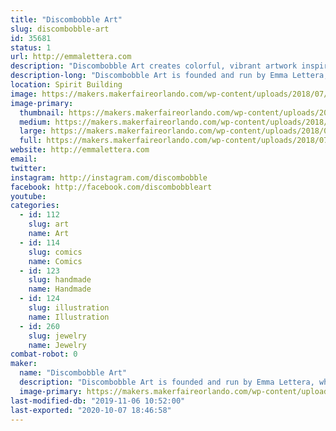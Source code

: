 ```yaml
---
title: "Discombobble Art"
slug: discombobble-art
id: 35681
status: 1
url: http://emmalettera.com
description: "Discombobble Art creates colorful, vibrant artwork inspired by pop culture, fashion photography, and the fantasy genre. While primarily working with digital media and watercolor, Disombobble also experiments with various other materials that include gouache, resin casting, wire wrapping, and linoleum printing to create prints, jewelry, and apparel. "
description-long: "Discombobble Art is founded and run by Emma Lettera, who's background is primarily in graphic design. Using her design background, under the Discombobble brand, Emma creates colorful, vibrant artwork inspired by pop culture, fashion photography, and the fantasy genre. While she primarily works with digital media and watercolor, she also experiments with various other materials that include gouache, resin casting, wire wrapping, and linoleum printing to create prints, jewelry, and apparel. When exhibiting at events, Emma regularly sketches to demonstrate the use of different materials and drawing techniques for anyone who is curious and loves answering any questions about the creative field."
location: Spirit Building
image: https://makers.makerfaireorlando.com/wp-content/uploads/2018/07/logo-3-1024x1024.png
image-primary:
  thumbnail: https://makers.makerfaireorlando.com/wp-content/uploads/2018/07/logo-3-150x150.png
  medium: https://makers.makerfaireorlando.com/wp-content/uploads/2018/07/logo-3-300x300.png
  large: https://makers.makerfaireorlando.com/wp-content/uploads/2018/07/logo-3-1024x1024.png
  full: https://makers.makerfaireorlando.com/wp-content/uploads/2018/07/logo-3.png
website: http://emmalettera.com
email: 
twitter: 
instagram: http://instagram.com/discombobble
facebook: http://facebook.com/discombobbleart
youtube: 
categories:
  - id: 112
    slug: art
    name: Art
  - id: 114
    slug: comics
    name: Comics
  - id: 123
    slug: handmade
    name: Handmade
  - id: 124
    slug: illustration
    name: Illustration
  - id: 260
    slug: jewelry
    name: Jewelry
combat-robot: 0
maker:
  name: "Discombobble Art"
  description: "Discombobble Art is founded and run by Emma Lettera, who's background is primarily in graphic design. Using her design background, under the Discombobble brand, Emma creates colorful, vibrant artwork inspired by pop culture, fashion photography, and the fantasy genre. While she primarily works with digital media and watercolor, she also experiments with various other materials that include gouache, resin casting, wire wrapping, and linoleum printing to create prints, jewelry, and apparel. "
  image-primary: https://makers.makerfaireorlando.com/wp-content/uploads/2018/07/logo-2-1024x1024.png
last-modified-db: "2019-11-06 10:52:00"
last-exported: "2020-10-07 18:46:58"
---
```

